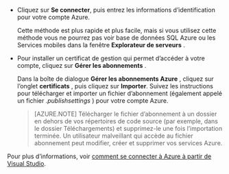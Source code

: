 
   * Cliquez sur **Se connecter**, puis entrez les informations d’identification pour votre compte Azure.

     Cette méthode est plus rapide et plus facile, mais si vous utilisez cette méthode vous ne pourrez pas voir base de données SQL Azure ou les Services mobiles dans la fenêtre **Explorateur de serveurs** .

   * Pour installer un certificat de gestion qui permet d’accéder à votre compte, cliquez sur **Gérer les abonnements** .

     Dans la boîte de dialogue **Gérer les abonnements Azure** , cliquez sur l’onglet **certificats** , puis cliquez sur **Importer**. Suivez les instructions pour télécharger et importer un fichier d’abonnement (également appelé un fichier *.publishsettings* ) pour votre compte Azure.

     
     > [AZURE.NOTE] Télécharger le fichier d’abonnement à un dossier en dehors de vos répertoires de code source (par exemple, dans le dossier Téléchargements) et supprimez-le une fois l’importation terminée. Un utilisateur malveillant qui accède au fichier abonnement peut modifier, créer et supprimer vos services Azure.

   Pour plus d’informations, voir [comment se connecter à Azure à partir de Visual Studio](http://go.microsoft.com/fwlink/?LinkId=324796).
